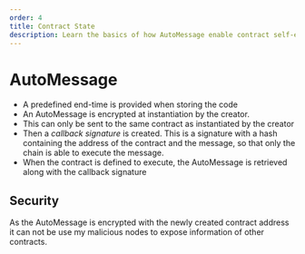 ```yaml
---
order: 4
title: Contract State
description: Learn the basics of how AutoMessage enable contract self-execution
---
```


# AutoMessage

- A predefined end-time is provided when storing the code
- An AutoMessage is encrypted at instantiation by the creator. 
- This can only be sent to the same contract as instantiated by the creator
- Then a *callback signature* is created. This is a signature with a hash containing the address of the contract and the message, so that only the chain is able to execute the message. 
- When the contract is defined to execute, the AutoMessage is retrieved along with the callback signature

## Security
As the AutoMessage is encrypted with the newly created contract address it can not be use my malicious nodes to expose information of other contracts.

